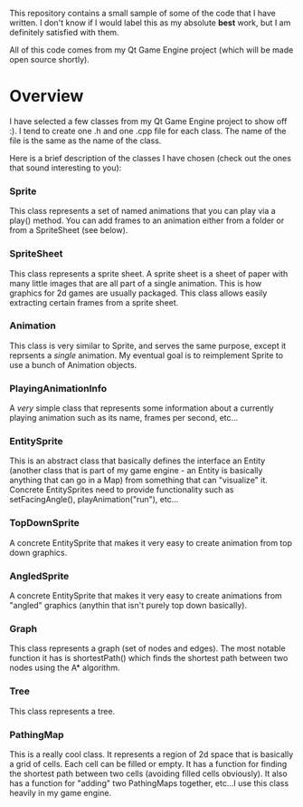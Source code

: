 This repository contains a small sample of some of the code that I have written. I don't know if I would label this as my absolute **best** work, but I am definitely satisfied with them.

All of this code comes from my Qt Game Engine project (which will be made open source shortly).

Overview
========
I have selected a few classes from my Qt Game Engine project to show off :). I tend to create one .h and one .cpp file for each class. The name of the file is the same as the name of the class.

Here is a brief description of the classes I have chosen (check out the ones that sound interesting to you):

### Sprite
This class represents a set of named animations that you can play via a play() method. 
You can add frames to an animation either from a folder or from a SpriteSheet (see below).

### SpriteSheet
This class represents a sprite sheet. A sprite sheet is a sheet of paper with many little images that are all part of a single animation. This is how graphics for 2d games are usually packaged. This class allows easily extracting certain frames from a sprite sheet.

### Animation
This class is very similar to Sprite, and serves the same purpose, except it reprsents a *single* animation. My eventual goal is to reimplement Sprite to use a bunch of Animation objects.

### PlayingAnimationInfo
A *very* simple class that represents some information about a currently playing animation such as its name, frames per second, etc...

### EntitySprite
This is an abstract class that basically defines the interface an Entity (another class that is part of my game engine - an Entity is basically anything that can go in a Map) from something that can "visualize" it. Concrete EntitySprites need to provide functionality such as setFacingAngle(), playAnimation("run"), etc...

### TopDownSprite
A concrete EntitySprite that makes it very easy to create animation from top down graphics.

### AngledSprite
A concrete EntitySprite that makes it very easy to create animations from "angled" graphics (anythin that isn't purely top down basically).

### Graph
This class represents a graph (set of nodes and edges). The most notable function it has is shortestPath() which finds the shortest path between two nodes using the A* algorithm.

### Tree
This class represents a tree.

### PathingMap
This is a really cool class. It represents a region of 2d space that is basically a grid of cells. Each cell can be filled or empty. It has a function for finding the shortest path between two cells (avoiding filled cells obviously). It also has a function for "adding" two PathingMaps together, etc...I use this class heavily in my game engine.

